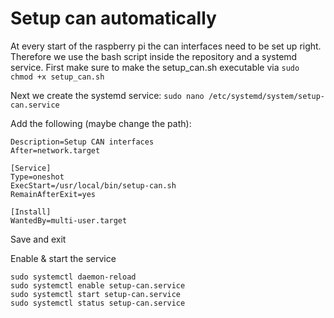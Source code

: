 # Setup can automatically
At every start of the raspberry pi the can interfaces need to be set up right. Therefore we use the bash script inside the repository and a systemd service. First make sure to make the setup_can.sh executable via ```sudo chmod +x setup_can.sh```

Next we create the systemd service:
```sudo nano /etc/systemd/system/setup-can.service```

Add the following (maybe change the path):
```[Unit]
Description=Setup CAN interfaces
After=network.target

[Service]
Type=oneshot
ExecStart=/usr/local/bin/setup-can.sh
RemainAfterExit=yes

[Install]
WantedBy=multi-user.target
```
Save and exit

Enable & start the service
```
sudo systemctl daemon-reload
sudo systemctl enable setup-can.service
sudo systemctl start setup-can.service
sudo systemctl status setup-can.service
```